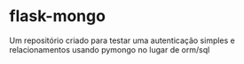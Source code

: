 # flask-mongo

Um repositório criado para testar uma autenticação simples e relacionamentos usando pymongo no lugar de orm/sql